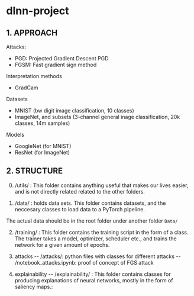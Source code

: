 # dlnn-project

## 1. APPROACH

Attacks:
- PGD: Projected Gradient Descent PGD
- FGSM: Fast gradient sign method

Interpretation methods
- GradCam

Datasets
- MNIST (bw digit image classification, 10 classes)
- ImageNet, and subsets (3-channel general inage classification, 20k classes, 14m samples)

Models 
- GoogleNet (for MNIST)
- ResNet (for ImageNet)


## 2. STRUCTURE
0. /utils/ :
This folder contains anything useful that makes our lives easier, and is not directly related related to the other folders.

1. /data/ :
holds data sets.
This folder contains datasets, and the neccesary classes to load data to a PyTorch pipeline.

The actual data should be in the root folder under another folder ```Data/```

2. /training/ :
This folder contains the training script in the form of a class. The trainer takes a model, optimizer, scheduler etc., and trains the network for a given amount of epochs.

3. attacks
-- /attacks/: python files with classes for different attacks
-- /notebook_attacks.ipynb: proof of concept of FGS attack

4. explainability
-- /explainability/ : This folder contains classes for producing explanations of neural networks, mostly in the form of saliency maps.:





